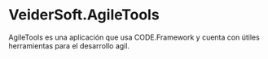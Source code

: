 # VeiderSoft.AgileTools
AgileTools es una aplicación que usa CODE.Framework y cuenta con útiles herramientas para el desarrollo agil.

